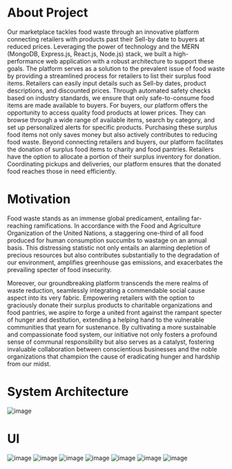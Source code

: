 # About Project

Our marketplace tackles food waste through an innovative platform connecting retailers with products past their Sell-by date to buyers at reduced prices. Leveraging the power of technology and the MERN (MongoDB, Express.js, React.js, Node.js) stack, we built a high-performance web application with a robust architecture to support these goals. The platform serves as a solution to the prevalent issue of food waste by providing a streamlined process for retailers to list their surplus food items. Retailers can easily input details such as Sell-by dates, product descriptions, and discounted prices. Through automated safety checks based on industry standards, we ensure that only safe-to-consume food items are made available to buyers. For buyers, our platform offers the opportunity to access quality food products at lower prices. They can browse through a wide range of available items, search by category, and set up personalized alerts for specific products. Purchasing these surplus food items not only saves money but also actively contributes to reducing food waste. Beyond connecting retailers and buyers, our platform facilitates the donation of surplus food items to charity and food pantries. Retailers have the option to allocate a portion of their surplus inventory for donation. Coordinating pickups and deliveries, our platform ensures that the donated food reaches those in need efficiently.

# Motivation
Food waste stands as an immense global predicament, entailing far-reaching ramifications. In accordance with the Food and Agriculture Organization of the United Nations, a staggering one-third of all food produced for human consumption succumbs to wastage on an annual basis. This distressing statistic not only entails an alarming depletion of precious resources but also contributes substantially to the degradation of our environment, amplifies greenhouse gas emissions, and exacerbates the prevailing specter of food insecurity.

Moreover, our groundbreaking platform transcends the mere realms of waste reduction, seamlessly integrating a commendable social cause aspect into its very fabric. Empowering retailers with the option to graciously donate their surplus products to charitable organizations and food pantries, we aspire to forge a united front against the rampant specter of hunger and destitution, extending a helping hand to the vulnerable communities that yearn for sustenance. By cultivating a more sustainable and compassionate food system, our initiative not only fosters a profound sense of communal responsibility but also serves as a catalyst, fostering invaluable collaboration between conscientious businesses and the noble organizations that champion the cause of eradicating hunger and hardship from our midst.

# System Architecture
![image](https://github.com/VLRamya/Green-Basket/assets/117797835/5b09951f-c631-4e8b-bc16-411c3015e0a6)

# UI
![image](https://github.com/VLRamya/Green-Basket/assets/117797835/7046174d-c455-474b-abe6-def37cd26d95)
![image](https://github.com/VLRamya/Green-Basket/assets/117797835/7ac359fd-ad96-492a-8a7f-03ddd773a778)
![image](https://github.com/VLRamya/Green-Basket/assets/117797835/c3201c79-ec94-41a7-9a8d-d58449f07ddb)
![image](https://github.com/VLRamya/Green-Basket/assets/117797835/74bbae9f-a0e6-491b-b5a7-a7eca4d998b2)
![image](https://github.com/VLRamya/Green-Basket/assets/117797835/ae0e4550-bf67-4b49-8e6e-d2104ceaf345)
![image](https://github.com/VLRamya/Green-Basket/assets/117797835/d88871ce-d76e-41a2-ba09-95a1e44b5622)
![image](https://github.com/VLRamya/Green-Basket/assets/117797835/7f0734c9-ca4d-48dc-a9ae-986c44377198)





